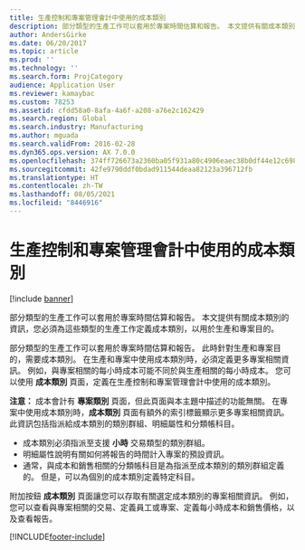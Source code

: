 ```yaml
---
title: 生產控制和專案管理會計中使用的成本類別
description: 部分類型的生產工作可以套用於專案時間估算和報告。 本文提供有關成本類別的資訊，您必須為這些類型的生產工作定義成本類別，以用於生產和專案目的。
author: AndersGirke
ms.date: 06/20/2017
ms.topic: article
ms.prod: ''
ms.technology: ''
ms.search.form: ProjCategory
audience: Application User
ms.reviewer: kamaybac
ms.custom: 78253
ms.assetid: cfdd58a0-8afa-4a6f-a208-a76e2c162429
ms.search.region: Global
ms.search.industry: Manufacturing
ms.author: mguada
ms.search.validFrom: 2016-02-28
ms.dyn365.ops.version: AX 7.0.0
ms.openlocfilehash: 374ff726673a2360ba05f931a80c4906eaec38b0df44e12c69898d77b819a4a7
ms.sourcegitcommit: 42fe9790ddf0bdad911544deaa82123a396712fb
ms.translationtype: HT
ms.contentlocale: zh-TW
ms.lasthandoff: 08/05/2021
ms.locfileid: "8446916"
---
```

# <a name="cost-categories-used-in-production-control-and-project-management-accounting"></a>生產控制和專案管理會計中使用的成本類別

[!include [banner](../includes/banner.md)]

部分類型的生產工作可以套用於專案時間估算和報告。 本文提供有關成本類別的資訊，您必須為這些類型的生產工作定義成本類別，以用於生產和專案目的。

部分類型的生產工作可以套用於專案時間估算和報告。 此時針對生產和專案目的，需要成本類別。 在生產和專案中使用成本類別時，必須定義更多專案相關資訊。 例如，與專案相關的每小時成本可能不同於與生產相關的每小時成本。 您可以使用 **成本類別** 頁面，定義在生產控制和專案管理會計中使用的成本類別。 

**注意：** 成本會計有 **專案類別** 頁面，但此頁面與本主題中描述的功能無關。 在專案中使用成本類別時，**成本類別** 頁面有額外的索引標籤顯示更多專案相關資訊。 此資訊包括指派給成本類別的類別群組、明細屬性和分類帳科目。

-   成本類別必須指派至支援 **小時** 交易類型的類別群組。
-   明細屬性說明有關如何將報告的時間計入專案的預設資訊。
-   通常，與成本和銷售相關的分類帳科目是為指派至成本類別的類別群組定義的。 但是，可以為個別的成本類別定義特定科目。

附加按鈕 **成本類別** 頁面讓您可以存取有關選定成本類別的專案相關資訊。 例如，您可以查看與專案相關的交易、定義員工或專案、定義每小時成本和銷售價格，以及查看報告。





[!INCLUDE[footer-include](../../includes/footer-banner.md)]
